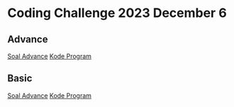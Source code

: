 # Coding Challenge 2023 December 6

## Advance

[Soal Advance](advance.png)
[Kode Program](advance.go)

## Basic

[Soal Advance](basic.png)
[Kode Program](basic.go)